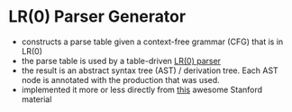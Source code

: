 
# LR(0) Parser Generator

- constructs a parse table given a context-free grammar (CFG) that is in LR(0)
- the parse table is used by a table-driven [LR(0) parser](https://en.wikipedia.org/wiki/LR_parser)
- the result is an abstract syntax tree (AST) / derivation tree. Each AST node is annotated with the production that was used.
- implemented it more or less directly from [this](https://web.stanford.edu/class/archive/cs/cs143/cs143.1128/handouts/100%20Bottom-Up%20Parsing.pdf) awesome Stanford material
